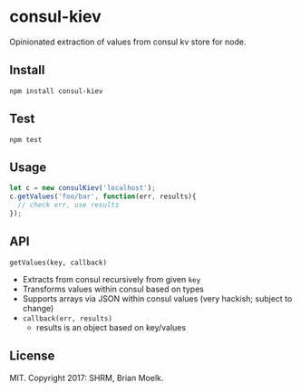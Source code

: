 consul-kiev
========================

Opinionated extraction of values from consul kv store for node.

Install
------------------------

`npm install consul-kiev`

Test
------------------------

`npm test`

Usage
------------------------

```javascript
let c = new consulKiev('localhost');
c.getValues('foo/bar', function(err, results){
  // check err, use results
});
```

API
------------------------
`getValues(key, callback)`

  * Extracts from consul recursively from given `key`
  * Transforms values within consul based on types
  * Supports arrays via JSON within consul values (very hackish; subject to change)
  * `callback(err, results)`
      * results is an object based on key/values

License
------------------------

MIT. Copyright 2017: SHRM, Brian Moelk.
